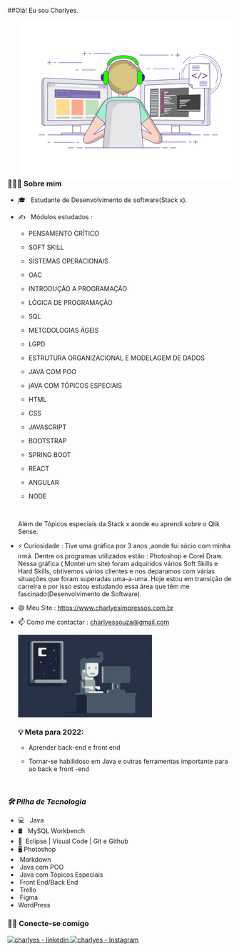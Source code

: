 ##Olá! Eu sou Charlyes.

<img align="right" alt="GIF" src="https://raw.githubusercontent.com/devSouvik/devSouvik/master/gif3.gif" width="475"/>

###  👨🏻‍💻 Sobre mim 
- 🎓   Estudante de Desenvolvimento de software(Stack x).


- ✍️   Módulos  estudados  :

  - PENSAMENTO CRÍTICO

  - SOFT SKILL

  - SISTEMAS OPERACIONAIS

  - OAC

  - INTRODUÇÃO A PROGRAMAÇÃO

  - LÓGICA DE PROGRAMAÇÃO

  - SQL

  - METODOLOGIAS ÁGEIS

  - LGPD

  - ESTRUTURA ORGANIZACIONAL E MODELAGEM DE DADOS

  - JAVA COM POO

  - jAVA COM TÓPICOS ESPECIAIS

  - HTML

  - CSS

  - JAVASCRIPT

  - BOOTSTRAP

  - SPRING BOOT

  - REACT

  - ANGULAR

  - NODE

    ​

  Além de Tópicos especiais da Stack x aonde eu aprendi sobre o Qlik Sense. 

- ⚡ Curiosidade : Tive uma gráfica por 3 anos ,aonde fui sócio com minha irmã. Dentre os programas utilizados estão : Photoshop e Corel Draw. Nessa gráfica ( Montei um site) foram adquiridos vários Soft Skills e Hard  Skills, obtivemos vários clientes e nos deparamos com várias situações que foram superadas uma-a-uma. Hoje estou  em transição de carreira e por isso estou estudando essa área que têm me fascinado(Desenvolvimento de Software). 

- 😄 Meu Site : https://www.charlyesimpressos.com.br

- 📫 Como me contactar : charlyessouza@gmail.com

  <img alt="Night Coding" src="https://raw.githubusercontent.com/AVS1508/AVS1508/master/assets/Night-Coding.gif" align="center"/>

  ### 💡 Meta para 2022:

  - Aprender back-end e front end
  - Tornar-se habilidoso em Java e outras ferramentas importante para ao back e front -end

    ​

### **_🛠 Pilha de Tecnologia_**

- 💻   Java 
- 🛢   MySQL Workbench
- 🔧  Eclipse | Visual Code | Git e Github
- 🖥  Photoshop 
- ​     Markdown
- ​     Java com POO
- ​    Java com Tópicos Especiais
- ​    Front End/Back End
- ​    Trello
- ​     Figma
- WordPress


### 🤝🏻 Conecte-se comigo

<a href="https://www.linkedin.com/in/charlyes-rodrigues/" target =" _blank">
<img align="center" alt ="charlyes - linkedin" height="30" width="40" src="https://cdn.jsdelivr.net/gh/devicons/devicon/icons/linkedin/linkedin-original.svg"style="max - width:100%;"><a href="https://www.instagram.com/charlyes_rodrigues" target =" _blank">
<img align="center" alt ="charlyes - Instagram " height="30" width="40" src="https://upload.wikimedia.org/wikipedia/commons/a/a5/Instagram_icon.png"style="max - width:100%;">











